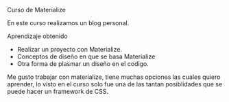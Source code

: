 Curso de Materialize

En este curso realizamos un blog personal.

Aprendizaje obtenido

- Realizar un proyecto con Materialize.
- Conceptos de diseño en que se basa Materialize
- Otra forma de plasmar un diseño en el codigo.

Me gusto trabajar con materialize, tiene muchas opciones las cuales quiero aprender,
lo visto en el curso solo fue una de las tantan posiblidades que se puede hacer un
framework de CSS.
